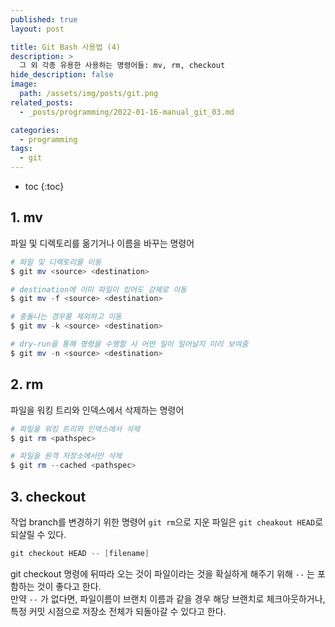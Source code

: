 ```yaml
---
published: true
layout: post

title: Git Bash 사용법 (4)
description: >
  그 외 각종 유용한 사용하는 명령어들: mv, rm, checkout
hide_description: false
image: 
  path: /assets/img/posts/git.png
related_posts:
  - _posts/programming/2022-01-16-manual_git_03.md

categories:
  - programming
tags:
  - git
---
```


* toc
{:toc}

## 1. mv
파일 및 디렉토리를 옮기거나 이름을 바꾸는 명령어

```powershell
# 파일 및 디렉토리를 이동
$ git mv <source> <destination>

# destination에 이미 파일이 있어도 강제로 이동
$ git mv -f <source> <destination>

# 충돌나는 경우를 제외하고 이동
$ git mv -k <source> <destination>

# dry-run을 통해 명령을 수행할 시 어떤 일이 일어날지 미리 보여줌
$ git mv -n <source> <destination>
```

## 2. rm
파일을 워킹 트리와 인덱스에서 삭제하는 명령어

```powershell
# 파일을 워킹 트리와 인덱스에서 삭제
$ git rm <pathspec>

# 파일을 원격 저장소에서만 삭제
$ git rm --cached <pathspec>
```

## 3. checkout
작업 branch를 변경하기 위한 명령어
`git rm`으로 지운 파일은 `git cheakout HEAD`로 되살릴 수 있다.  

```powershell
git checkout HEAD -- [filename]
```

git checkout 명령에 뒤따라 오는 것이 파일이라는 것을 확실하게 해주기 위해 `--` 는 포함하는 것이 좋다고 한다.  
만약 `--` 가 없다면, 파일이름이 브랜치 이름과 같을 경우 해당 브랜치로 체크아웃하거나, 특정 커밋 시점으로 저장소 전체가 되돌아갈 수 있다고 한다.